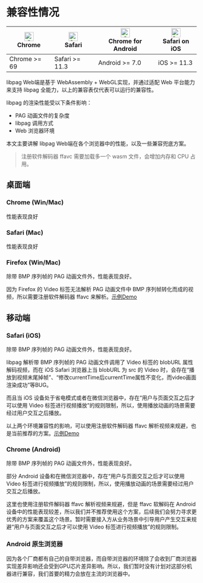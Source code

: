 # 兼容性情况

| [<img src="https://raw.githubusercontent.com/alrra/browser-logos/master/src/chrome/chrome_48x48.png" alt="Chrome" width="24px" height="24px" />](http://godban.github.io/browsers-support-badges/)<br/>Chrome | [<img src="https://raw.githubusercontent.com/alrra/browser-logos/master/src/safari/safari_48x48.png" alt="Safari" width="24px" height="24px" />](http://godban.github.io/browsers-support-badges/)<br/>Safari | [<img src="https://raw.githubusercontent.com/alrra/browser-logos/master/src/chrome/chrome_48x48.png" alt="Chrome" width="24px" height="24px" />](http://godban.github.io/browsers-support-badges/)<br/>Chrome for Android | [<img src="https://raw.githubusercontent.com/alrra/browser-logos/master/src/safari/safari_48x48.png" alt="Safari" width="24px" height="24px" />](http://godban.github.io/browsers-support-badges/)<br/>Safari on iOS |
| ------------------------------------------------------------------------------------------------------------------------------------------------------------------------------------------------------------- | ------------------------------------------------------------------------------------------------------------------------------------------------------------------------------------------------------------- | ------------------------------------------------------------------------------------------------------------------------------------------------------------------------------------------------------------------------- | -------------------------------------------------------------------------------------------------------------------------------------------------------------------------------------------------------------------- |
| Chrome >= 69                                                                                                                                                                                                  | Safari >= 11.3                                                                                                                                                                                                | Android >= 7.0                                                                                                                                                                                                            | iOS >= 11.3                                                                                                                                                                                                          |

libpag Web端是基于 WebAssembly + WebGL实现，并通过适配 Web 平台能力来支持 libpag 全能力，以上的兼容表仅代表可以运行的兼容性。

libpag 的渲染性能受以下条件影响：

- PAG 动画文件的复杂度
- libpag 调用方式
- Web 浏览器环境

本文主要讲解 libpag Web端在各个浏览器中的性能，以及一些兼容兜底方案。

> 注册软件解码器 ffavc 需要加载多一个 wasm 文件，会增加内存和 CPU 占用。

## 桌面端

### Chrome (Win/Mac)

性能表现良好

### Safari (Mac)

性能表现良好

### Firefox (Win/Mac)

除带 BMP 序列帧的 PAG 动画文件外，性能表现良好。

因为 Firefox 的 Video 标签无法解析 PAG 动画文件中 BMP 序列帧转化而成的视频，所以需要注册软件解码器 ffavc 来解析。[示例Demo](https://github.com/libpag/pag-web/blob/main/pages/software-decoder.html)

## 移动端

###  Safari (iOS)

除带 BMP 序列帧的 PAG 动画文件外，性能表现良好。

libpag 解析带 BMP 序列帧的 PAG 动画文件调用了 Video 标签的 blobURL 属性解码视频，而在 iOS Safari 浏览器上当 blobURL 为 src 的 Video 时，会存在“播放到视频末尾掉帧”、“修改currentTime后currentTime属性不变化，而video画面渲染成功”等BUG。

而且当 iOS 设备处于省电模式或者在微信浏览器中，存在“用户与页面交互之后才可以使用 Video 标签进行视频播放”的规则限制，所以，使用播放动画的场景需要经过用户交互之后播放。

以上两个环境兼容性的影响，可以使用注册软件解码器 ffavc 解析视频来规避，也是当前推荐的方案。[示例Demo](https://github.com/libpag/pag-web/blob/main/pages/software-decoder.html)

### Chrome (Android)

除带 BMP 序列帧的 PAG 动画文件外，性能表现良好。

部分 Android 设备和在微信浏览器中，存在“用户与页面交互之后才可以使用 Video 标签进行视频播放”的规则限制，所以，使用播放动画的场景需要经过用户交互之后播放。

这里也使用注册软件解码器 ffavc 解析视频来规避，但是 ffavc 软解码在 Android 设备中的性能表现较差，所以我们并不推荐使用这个方案，后续我们会努力寻求更优秀的方案来覆盖这个场景。暂时需要接入方从业务场景中引导用户产生交互来规避“用户与页面交互之后才可以使用 Video 标签进行视频播放”的规则限制。

### Android 原生浏览器

因为各个厂商都有自己的自带浏览器，而自带浏览器的环境除了会收到厂商浏览器实现差异影响还会受到GPU芯片差异影响。所以，我们暂时没有计划对这部分机器进行兼容，我们首要的精力会放在主流的浏览器中。